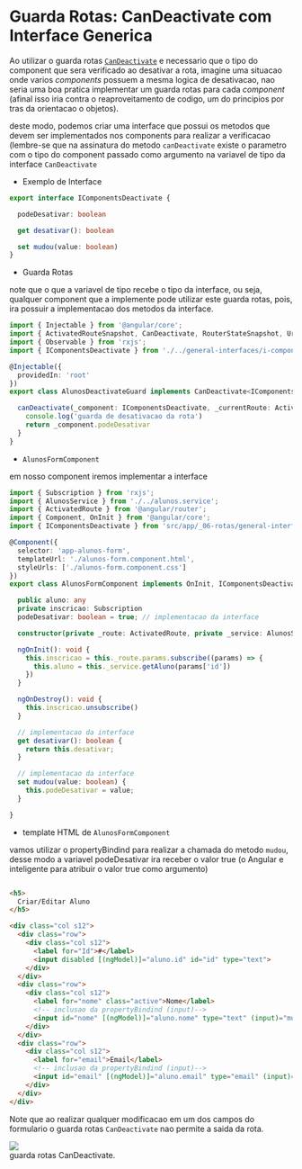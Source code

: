 # Guarda Rotas: CanDeactivate com Interface Generica

Ao utilizar o guarda rotas [`CanDeactivate`](18-guarda-rotas-candeactivate.md) e necessario que o tipo do component que sera verificado ao desativar a rota, imagine uma situacao onde varios _components_ possuem a mesma logica de desativacao, nao seria uma boa pratica implementar um guarda rotas para cada _component_ (afinal isso iria contra o reaproveitamento de codigo, um do principios por tras da orientacao o objetos).

deste modo, podemos criar uma interface que possui os metodos que devem ser implementados nos components para realizar a verificacao (lembre-se que na assinatura do metodo `canDeactivate` existe o parametro com o tipo do component passado como argumento na variavel de tipo da interface `CanDeactivate`

- Exemplo de Interface

```typescript
export interface IComponentsDeactivate {

  podeDesativar: boolean

  get desativar(): boolean

  set mudou(value: boolean)
}
```

- Guarda Rotas

note que o que a variavel de tipo recebe o tipo da interface, ou seja, qualquer component que a implemente pode utilizar este guarda rotas, pois, ira possuir a implementacao dos metodos da interface.

```typescript
import { Injectable } from '@angular/core';
import { ActivatedRouteSnapshot, CanDeactivate, RouterStateSnapshot, UrlTree } from '@angular/router';
import { Observable } from 'rxjs';
import { IComponentsDeactivate } from './../general-interfaces/i-components-deactivate';

@Injectable({
  providedIn: 'root'
})
export class AlunosDeactivateGuard implements CanDeactivate<IComponentsDeactivate> {

  canDeactivate(_component: IComponentsDeactivate, _currentRoute: ActivatedRouteSnapshot, _currentState: RouterStateSnapshot, _nextState?: RouterStateSnapshot | undefined): boolean | UrlTree | Observable<boolean | UrlTree> | Promise<boolean | UrlTree> {
    console.log('guarda de desativacao da rota')
    return _component.podeDesativar
  }
}
```
- `AlunosFormComponent`

em nosso component iremos implementar a interface

```typescript
import { Subscription } from 'rxjs';
import { AlunosService } from './../alunos.service';
import { ActivatedRoute } from '@angular/router';
import { Component, OnInit } from '@angular/core';
import { IComponentsDeactivate } from 'src/app/_06-rotas/general-interfaces/i-components-deactivate';

@Component({
  selector: 'app-alunos-form',
  templateUrl: './alunos-form.component.html',
  styleUrls: ['./alunos-form.component.css']
})
export class AlunosFormComponent implements OnInit, IComponentsDeactivate {

  public aluno: any
  private inscricao: Subscription
  podeDesativar: boolean = true; // implementacao da interface

  constructor(private _route: ActivatedRoute, private _service: AlunosService) { }

  ngOnInit(): void {
    this.inscricao = this._route.params.subscribe((params) => {
      this.aluno = this._service.getAluno(params['id'])
    })
  }

  ngOnDestroy(): void {
    this.inscricao.unsubscribe()
  }

  // implementacao da interface
  get desativar(): boolean {
    return this.desativar;
  }

  // implementacao da interface
  set mudou(value: boolean) {
    this.podeDesativar = value;
  }

}
```

- template HTML de `AlunosFormComponent`

vamos utilizar o propertyBindind para realizar a chamada do metodo `mudou`, desse modo a variavel podeDesativar ira receber o valor true (o Angular e inteligente para atribuir o valor true como argumento)

```HTML

<h5>
  Criar/Editar Aluno
</h5>

<div class="col s12">
  <div class="row">
    <div class="col s12">
      <label for="Id">#</label>
      <input disabled [(ngModel)]="aluno.id" id="id" type="text">
    </div>
  </div>
  <div class="row">
    <div class="col s12">
      <label for="nome" class="active">Nome</label>
      <!-- inclusao da propertyBindind (input)-->
      <input id="nome" [(ngModel)]="aluno.nome" type="text" (input)="mudou=false">
    </div>
  </div>
  <div class="row">
    <div class="col s12">
      <label for="email">Email</label>
      <!-- inclusao da propertyBindind (input)-->
      <input id="email" [(ngModel)]="aluno.email" type="email" (input)="mudou=false">
    </div>
  </div>
</div>
```

Note que ao realizar qualquer modificacao em um dos campos do formulario o guarda rotas `CanDeactivate` nao permite a saida da rota.

<p align="center">
    
<img src="img/guarda-rotas-candeactivate-com-interface-generica.gif"><br>
    guarda rotas CanDeactivate.
</p>
